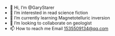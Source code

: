 - 👋 Hi, I’m @GaryStarer
- 👀 I’m interested in read science fiction
- 🌱 I’m currently learning Magnetotelluric inversion 
- 💞️ I’m looking to collaborate on geologist
- 📫 How to reach me Email 1535509134@qq.com

<!---
GaryStarer/GaryStarer is a ✨ special ✨ repository because its `README.md` (this file) appears on your GitHub profile.
You can click the Preview link to take a look at your changes.
--->
